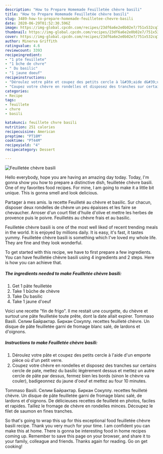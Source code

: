 ```yaml
---
description: "How to Prepare Homemade Feuilletée chèvre basili"
title: "How to Prepare Homemade Feuilletée chèvre basili"
slug: 3489-how-to-prepare-homemade-feuilletee-chevre-basili
date: 2020-06-29T01:52:30.596Z
image: https://img-global.cpcdn.com/recipes/23df6a6e2e0b02e7/751x532cq70/feuilletee-chevre-basili-photo-principale-de-la-recette.jpg
thumbnail: https://img-global.cpcdn.com/recipes/23df6a6e2e0b02e7/751x532cq70/feuilletee-chevre-basili-photo-principale-de-la-recette.jpg
cover: https://img-global.cpcdn.com/recipes/23df6a6e2e0b02e7/751x532cq70/feuilletee-chevre-basili-photo-principale-de-la-recette.jpg
author: Minerva Griffith
ratingvalue: 4.6
reviewcount: 3393
recipeingredient:
- "1 pte feuillete"
- "1 bche de chvre"
- " Du basilic"
- "1 jaune doeuf"
recipeinstructions:
- "Déroulez votre pâte et coupez des petits cercle à l&#39;aide d&#39;un emporte pièce où d&#39;un petit verre."
- "Coupez votre chèvre en rondelles et disposez des tranches sur certains cercle de pate, mettez du basilic légèrement dessus et mettez un autre cercle de pâte par dessus, fermez bien les bords (sinon le chèvre va couler), badigeonnez du jaune d&#39;oeuf et mettez au four 10 minutes."
categories:
- Recipe
tags:
- feuillete
- chvre
- basili

katakunci: feuillete chvre basili 
nutrition: 251 calories
recipecuisine: American
preptime: "PT18M"
cooktime: "PT44M"
recipeyield: "4"
recipecategory: Dessert

---
```



![Feuilletée chèvre basili](https://img-global.cpcdn.com/recipes/23df6a6e2e0b02e7/751x532cq70/feuilletee-chevre-basili-photo-principale-de-la-recette.jpg)

Hello everybody, hope you are having an amazing day today. Today, I'm gonna show you how to prepare a distinctive dish, feuilletée chèvre basili. One of my favorites food recipes. For mine, I am going to make it a little bit unique. This is gonna smell and look delicious.

Partager à mes amis. la recette Feuilleté au chèvre et basilic. Sur chacun, disposer deux rondelles de chèvre un peu épaisses et les faire se chevaucher. Arroser d&#39;un court filet d&#39;huile d&#39;olive et mettre les herbes de provence puis le poivre. Feuilletés au chèvre frais et au basilic.

Feuilletée chèvre basili is one of the most well liked of recent trending meals in the world. It is enjoyed by millions daily. It is easy, it's fast, it tastes yummy. Feuilletée chèvre basili is something which I've loved my whole life. They are fine and they look wonderful.


To get started with this recipe, we have to first prepare a few ingredients. You can have feuilletée chèvre basili using 4 ingredients and 2 steps. Here is how you can achieve that.

<!--inarticleads1-->

##### The ingredients needed to make Feuilletée chèvre basili:

1. Get 1 pâte feuilletée
1. Take 1 bûche de chèvre
1. Take  Du basilic
1. Take 1 jaune d&#39;oeuf


Voici une recette &#34;fin de frigo&#34;. Il me restait une courgette, du chèvre et surtout une pâte feuilletée toute prête, dont la date allait expirer. Tommaso Basili. Селим Байрактар. Биркан Сокуллу. recettes feuilleté chèvre. Un disque de pâte feuilletée garni de fromage blanc salé, de lardons et d&#39;oignons. 

<!--inarticleads2-->

##### Instructions to make Feuilletée chèvre basili:

1. Déroulez votre pâte et coupez des petits cercle à l&#39;aide d&#39;un emporte pièce où d&#39;un petit verre.
1. Coupez votre chèvre en rondelles et disposez des tranches sur certains cercle de pate, mettez du basilic légèrement dessus et mettez un autre cercle de pâte par dessus, fermez bien les bords (sinon le chèvre va couler), badigeonnez du jaune d&#39;oeuf et mettez au four 10 minutes.


Tommaso Basili. Селим Байрактар. Биркан Сокуллу. recettes feuilleté chèvre. Un disque de pâte feuilletée garni de fromage blanc salé, de lardons et d&#39;oignons. De délicieuses recettes de feuilleté en photos, faciles et rapides. Taillez le fromage de chèvre en rondelles minces. Découpez le filet de saumon en fines tranches. 

So that's going to wrap this up for this exceptional food feuilletée chèvre basili recipe. Thank you very much for your time. I am confident you can make this at home. There is gonna be interesting food in home recipes coming up. Remember to save this page on your browser, and share it to your family, colleague and friends. Thanks again for reading. Go on get cooking!
